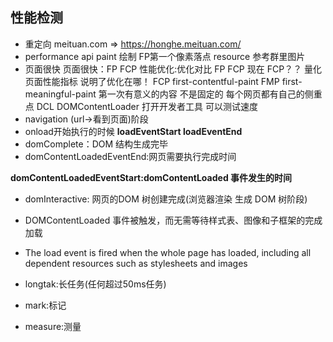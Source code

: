 ## 性能检测
- 重定向
 meituan.com  =>  https://honghe.meituan.com/
- performance api
     paint 绘制 FP第一个像素落点
     resource 参考群里图片
- 页面很快
  页面很快：FP FCP
  性能优化:优化对比 FP FCP 现在 FCP？？
  量化 页面性能指标
  说明了优化在哪！
  FCP  first-contentful-paint
  FMP first-meaningful-paint 第一次有意义的内容 不是固定的 每个网页都有自己的侧重点
  DCL DOMContentLoader 
  打开开发者工具 可以测试速度
- navigation (url->看到页面)阶段
- onload开始执行的时候
 **loadEventStart loadEventEnd**
- domComplete：DOM 结构生成完毕
- domContentLoadedEventEnd:网页需要执行完成时间

**domContentLoadedEventStart:domContentLoaded 事件发生的时间**
- domInteractive: 网页的DOM 树创建完成(浏览器渲染 生成 DOM 树阶段)
- DOMContentLoaded 事件被触发，而无需等待样式表、图像和子框架的完成加载
- The load event is fired when the whole page has loaded, including all dependent resources such as stylesheets and images

- longtak:长任务(任何超过50ms任务)
- mark:标记
- measure:测量